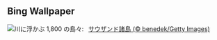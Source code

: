 ## Bing Wallpaper
![](https://www.bing.com/th?id=OHR.ThousandIslands_JA-JP7633482914_UHD.jpg&w=1000)川に浮かぶ 1,800 の島々:&nbsp;&ensp;[サウザンド諸島 (© benedek/Getty Images)](https://www.bing.com/th?id=OHR.ThousandIslands_JA-JP7633482914_UHD.jpg)
<br><br/>
